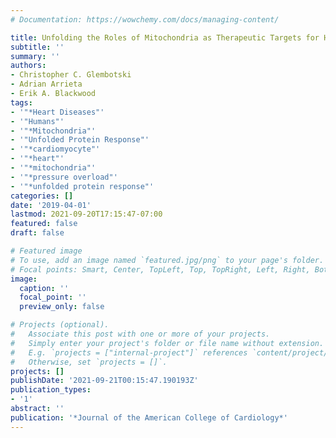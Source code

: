 ```yaml
---
# Documentation: https://wowchemy.com/docs/managing-content/

title: Unfolding the Roles of Mitochondria as Therapeutic Targets for Heart Disease.
subtitle: ''
summary: ''
authors:
- Christopher C. Glembotski
- Adrian Arrieta
- Erik A. Blackwood
tags:
- '"*Heart Diseases"'
- '"Humans"'
- '"*Mitochondria"'
- '"Unfolded Protein Response"'
- '"*cardiomyocyte"'
- '"*heart"'
- '"*mitochondria"'
- '"*pressure overload"'
- '"*unfolded protein response"'
categories: []
date: '2019-04-01'
lastmod: 2021-09-20T17:15:47-07:00
featured: false
draft: false

# Featured image
# To use, add an image named `featured.jpg/png` to your page's folder.
# Focal points: Smart, Center, TopLeft, Top, TopRight, Left, Right, BottomLeft, Bottom, BottomRight.
image:
  caption: ''
  focal_point: ''
  preview_only: false

# Projects (optional).
#   Associate this post with one or more of your projects.
#   Simply enter your project's folder or file name without extension.
#   E.g. `projects = ["internal-project"]` references `content/project/deep-learning/index.md`.
#   Otherwise, set `projects = []`.
projects: []
publishDate: '2021-09-21T00:15:47.190193Z'
publication_types:
- '1'
abstract: ''
publication: '*Journal of the American College of Cardiology*'
---
```

